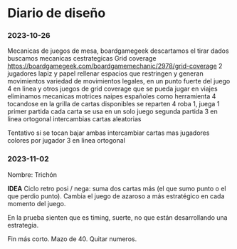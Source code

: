 # Diario de diseño

### 2023-10-26
Mecanicas de juegos de mesa, boardgamegeek
descartamos el tirar dados
buscamos mecanicas cestrategicas
Grid coverage 
https://boardgamegeek.com/boardgamemechanic/2978/grid-coverage
2 jugadores
lapiz y papel
rellenar espacios que restringen y generan movimientos
variedad de movimientos legales, en un punto fuerte del juego
4 en linea y otros juegos de grid coverage
que se pueda jugar en viajes
eliminamos mecanicas motrices
naipes españoles como herramienta
4 tocandose en la grilla de cartas disponibles
se reparten 4
roba 1, juega 1
primer partida
cada carta se usa en un solo juego
segunda partida
3 en linea ortogonal
intercambias cartas aleatorias


Tentativo
si se tocan bajar ambas
intercambiar cartas
mas jugadores
colores por jugador
3 en linea ortogonal


### 2023-11-02
Nombre: Trichón

**IDEA**
Ciclo retro posi / nega: suma dos cartas más (el que sumo punto o el que perdio punto).
Cambia el juego de azaroso a más estratégico en cada momento del juego.

En la prueba sienten que es timing, suerte, no que están desarrollando una estrategia.

Fin más corto.
Mazo de 40.
Quitar numeros.
